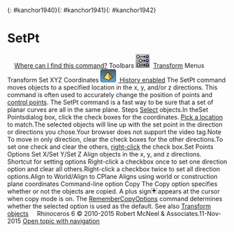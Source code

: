 ---
---

{: #kanchor1940}{: #kanchor1941}{: #kanchor1942}
# SetPt
 [![images/transparent.gif](images/transparent.gif)Where can I find this command?](javascript:void(0);) Toolbars
![images/setpt.png](images/setpt.png) [Transform](transform-toolbar.html) 
Menus
Transform
Set XYZ Coordinates
![images/history-tag.png](images/history-tag.png) [&#160;History enabled](historyenabled.html) 
The SetPt command moves objects to a specified location in the x, y, and/or z&#160;directions.
This command is often used to accurately change the position of points and [control points](controlpoint.html).
The SetPt command is a fast way to be sure that a set of planar curves are all in the same plane.
Steps
 [Select](select-objects.html) objects.In theSet Pointsdialog box, click the check boxes for the coordinates. [Pick a location](pick-location.html) to match.The selected objects will line up with the set point in the direction or directions you chose.Your browser does not support the video tag.Note
To move in only direction, clear the check boxes for the other directions.To set one check and clear the others, [right-click](mouse-buttons.html) the check box.Set Points Options
Set X/Set Y/Set Z
Align objects in the x, y, and z&#160;directions.
Shortcut for setting options
Right-click a checkbox once to set one direction option and clear all others.Right-click a checkbox twice to set all direction options.Align to World/Align to CPlane
Aligns using world or construction plane coordinates
Command-line option
Copy
The Copy option specifies whether or not the objects are copied. A plus sign![images/copyplus.png](images/copyplus.png)appears at the cursor when copy mode is on.
The [RememberCopyOptions](remembercopyoptions.html) command determines whether the selected option is used as the default.
See also
 [Transform objects](sak-transform.html) 
&#160;
&#160;
Rhinoceros 6 © 2010-2015 Robert McNeel &amp; Associates.11-Nov-2015
 [Open topic with navigation](setpt.html) 

